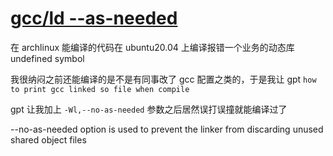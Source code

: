 # [gcc/ld --as-needed](/2023/08/gcc_ld_as_needed.md)

在 archlinux 能编译的代码在 ubuntu20.04 上编译报错一个业务的动态库 undefined symbol

我很纳闷之前还能编译的是不是有同事改了 gcc 配置之类的，于是我让 gpt `how to print gcc linked so file when compile`

gpt 让我加上 `-Wl,--no-as-needed` 参数之后居然误打误撞就能编译过了

--no-as-needed option is used to prevent the linker from discarding unused shared object files


